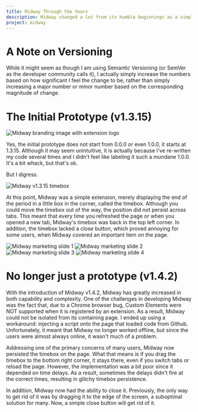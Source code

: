 ```yaml
---
title: Midway Through the Years
description: Midway changed a lot from its humble beginnings as a simple prototype to the complex extension it is now. Let's explore how it changed.
project: midway
---
```


# A Note on Versioning
While it might seem as though I am using Semantic Versioning (or SemVer as the developer community calls it), I actually simply increase the numbers based on how significant I feel the change to be, rather than simply increasing a major number or minor number based on the corresponding magnitude of change. 

# The Initial Prototype (v1.3.15) 
![Midway branding image with extension logo](https://gliu20.github.io/assets/images/2019-08-27-midway-big-tile.png)

Yes, the initial prototype does not start from 0.0.0 or even 1.0.0, it starts at 1.3.15. Although it may seem unintuitive, it is actually because I've re-written my code several times and I didn't feel like labeling it such a mundane 1.0.0. It's a bit whack, but that's ok.

But I digress.

![Midway v1.3.15 timebox](https://gliu20.github.io/assets/images/2018-08-27-timebox-1-3-15.png "Timebox is on the Google website, displaying 9:47, which is the period end time.")

At this point, Midway was a simple extension, merely displaying the end of the period in a little box in the corner, called the timebox. Although you could move the timebox out of the way, the position did not persist across tabs. This meant that every time you refreshed the page or when you opened a new tab, Midway's timebox was back in the top left corner. In addition, the timebox lacked a close button, which proved annoying for some users, when Midway covered an important item on the page.

![Midway marketing slide 1](https://gliu20.github.io/assets/images/2019-08-27-midway-screenshot-1.png "Midway's timebox on the new tab page")
![Midway marketing slide 2](https://gliu20.github.io/assets/images/2019-08-27-midway-screenshot-2.png "Click and drag the timebox to move it out of the way")
![Midway marketing slide 3](https://gliu20.github.io/assets/images/2019-08-27-midway-screenshot-3.png "Midway contains no ads")
![Midway marketing slide 4](https://gliu20.github.io/assets/images/2019-08-27-midway-screenshot-4.png "Midway works offline")

# No longer just a prototype (v1.4.2)
With the introduction of Midway v1.4.2, Midway has greatly increased in both capability and complexity. One of the challenges in developing Midway was the fact that, due to a Chrome browser bug, Custom Elements were NOT supported when it is registered by an extension. As a result, Midway could not be isolated from its containing page. I ended up using a workaround: injecting a script onto the page that loaded code from Github. Unfortunately, it meant that Midway no longer worked offline, but since the users were almost always online, it wasn't much of a problem. 

Addressing one of the primary concerns of many users, Midway now persisted the timebox on the page. What that means is if you drag the timebox to the bottom right corner, it stays there, even if you switch tabs or reload the page. However, the implementation was a bit poor since it depended on time delays. As a result, sometimes the delays didn't fire at the correct times, resulting in glitchy timebox persistence.

In addition, Midway now had the ability to close it. Previously, the only way to get rid of it was by dragging it to the edge of the screen, a suboptimal solution for many. Now, a simple close button will get rid of it.

